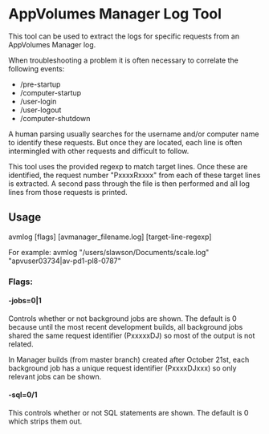 # AppVolumes Manager Log Tool

This tool can be used to extract the logs for specific requests from an AppVolumes Manager log.

When troubleshooting a problem it is often necessary to correlate the following events:

* /pre-startup
* /computer-startup
* /user-login
* /user-logout
* /computer-shutdown

A human parsing usually searches for the username and/or computer name to identify these requests.
But once they are located, each line is often intermingled with other requests and difficult to follow.

This tool uses the provided regexp to match target lines. 
Once these are identified, the request number "PxxxxRxxxx" from each of these target lines is extracted.
A second pass through the file is then performed and all log lines from those requests is printed.

## Usage

avmlog [flags] [avmanager_filename.log] [target-line-regexp]

For example:
avmlog "/users/slawson/Documents/scale.log" "apvuser03734|av-pd1-pl8-0787"

### Flags:

#### -jobs=0|1

Controls whether or not background jobs are shown. 
The default is 0 because until the most recent development builds, 
all background jobs shared the same request identifier (PxxxxxDJ) so most of the output is not related.

In Manager builds (from master branch) created after October 21st, 
each background job has a unique request identifier (PxxxxDJxxx) so only relevant jobs can be shown. 

#### -sql=0/1

This controls whether or not SQL statements are shown. The default is 0 which strips them out.
